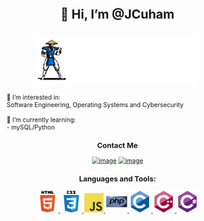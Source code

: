 <h1 align="center">👋 Hi, I’m @JCuham</h1>
<h2 align="center"><img src="https://github.com/JCuham/JCuham/blob/main/output.gif"></h2>


👀 I’m interested in:<br> Software Engineering, Operating Systems and Cybersecurity <br><br>
🌱 I’m currently learning:<br> 
           - mySQL/Python <br>
           
 <h3 align="center">Contact Me</h3>
 <div align="center">
 
 [![image](https://img.shields.io/badge/LinkedIn-0077B5?style=for-the-badge&logo=linkedin&logoColor=white)](www.linkedin.com/in/jcuham)
 [![image](https://img.shields.io/badge/Email-blue?style=for-the-badge&logo=microsoftoutlook&logoColor=white)](mailto:jamesa.cunningham@outlook.com)
</div>

<h3 align="center">Languages and Tools:</h3>

<p align="center">
<a href="https://en.wikipedia.org/wiki/HTML5">
           <img src="https://github.com/devicons/devicon/blob/master/icons/html5/html5-original-wordmark.svg" alt="html5" width="50" height="50"/>
</a>

<a href="https://en.wikipedia.org/wiki/CSS">
           <img src="https://github.com/devicons/devicon/blob/master/icons/css3/css3-original-wordmark.svg" alt="css3" width="50" height="50"/>
</a>

<a href="https://en.wikipedia.org/wiki/JavaScript">
           <img src="https://github.com/devicons/devicon/blob/master/icons/javascript/javascript-original.svg" alt="JavaScript" width="45" height="45"/>
</a>

<a href="https://en.wikipedia.org/wiki/PHP">
           <img src="https://github.com/devicons/devicon/blob/master/icons/php/php-original.svg" alt="php" width="50" height="50"/>
</a>

<a href="https://en.wikipedia.org/wiki/C_(programming_language)">
           <img src="https://github.com/devicons/devicon/blob/master/icons/c/c-original.svg" alt="C" width="50" height="50"/>
</a>

<a href="https://en.wikipedia.org/wiki/C++">
           <img src="https://github.com/devicons/devicon/blob/master/icons/cplusplus/cplusplus-original.svg" alt="C++" width="50" height="50"/>
</a>

<a href="https://en.wikipedia.org/wiki/C_Sharp_(programming_language)">
           <img src="https://github.com/devicons/devicon/blob/master/icons/csharp/csharp-original.svg" alt="C#" width="50" height="50"/>
</a>

</p>

<!---
JCuham/JCuham is a ✨ special ✨ repository because its `README.md` (this file) appears on your GitHub profile.
You can click the Preview link to take a look at your changes.
--->
